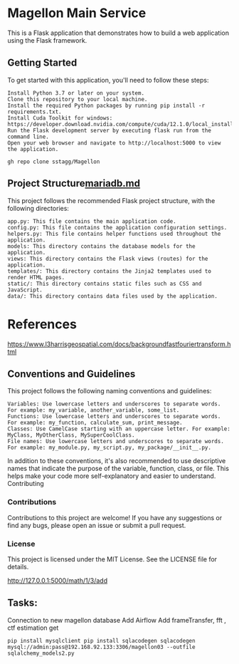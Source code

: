 
# Magellon Main Service

This is a  Flask application that demonstrates how to build a web application using the Flask framework.
## Getting Started

To get started with this application, you'll need to follow these steps:

    Install Python 3.7 or later on your system.
    Clone this repository to your local machine.
    Install the required Python packages by running pip install -r requirements.txt.
    Install Cuda Toolkit for windows: https://developer.download.nvidia.com/compute/cuda/12.1.0/local_installers/cuda_12.1.0_531.14_windows.exe
    Run the Flask development server by executing flask run from the command line.
    Open your web browser and navigate to http://localhost:5000 to view the application.

`gh repo clone sstagg/Magellon`

## Project Structure[mariadb.md](..%2Finfrastructure%2Fmanual%2Fmariadb.md)

This project follows the recommended Flask project structure, with the following directories:

    app.py: This file contains the main application code.
    config.py: This file contains the application configuration settings.
    helpers.py: This file contains helper functions used throughout the application.
    models: This directory contains the database models for the application.
    views: This directory contains the Flask views (routes) for the application.
    templates/: This directory contains the Jinja2 templates used to render HTML pages.
    static/: This directory contains static files such as CSS and JavaScript.
    data/: This directory contains data files used by the application.

# References
https://www.l3harrisgeospatial.com/docs/backgroundfastfouriertransform.html

## Conventions and Guidelines

This project follows the following naming conventions and guidelines:
    

    Variables: Use lowercase letters and underscores to separate words. For example: my_variable, another_variable, some_list.
    Functions: Use lowercase letters and underscores to separate words. For example: my_function, calculate_sum, print_message.
    Classes: Use CamelCase starting with an uppercase letter. For example: MyClass, MyOtherClass, MySuperCoolClass.
    File names: Use lowercase letters and underscores to separate words. For example: my_module.py, my_script.py, my_package/__init__.py.

In addition to these conventions, it's also recommended to use descriptive names that indicate the purpose of the variable, function, class, or file. This helps make your code more self-explanatory and easier to understand.
Contributing

### Contributions
Contributions to this project are welcome! If you have any suggestions or find any bugs, please open an issue or submit a pull request.

### License

This project is licensed under the MIT License. See the LICENSE file for details.

http://127.0.0.1:5000/math/1/3/add


## Tasks:
Connection to new magellon database
Add Airflow
Add frameTransfer, fft , ctf estimation
get 


`
pip install mysqlclient
pip install sqlacodegen
sqlacodegen mysql://admin:pass@192.168.92.133:3306/magellon03 --outfile sqlalchemy_models2.py
`